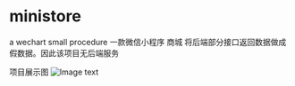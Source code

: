 # ministore
a wechart small procedure
一款微信小程序 商城  将后端部分接口返回数据做成假数据。因此该项目无后端服务

项目展示图
![Image text](https://cdn.nlark.com/yuque/0/2021/png/1141018/1611656267214-92d021eb-b6dd-4b52-8426-7a3ad9baab75.png)
